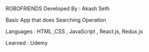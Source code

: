 ROBOFRIENDS 
Developed By : Akash Seth

Basic App that does Searching Operation 

Languages : HTML ,CSS , JavaScript , React.js, Redux.js

Learned : Udemy
